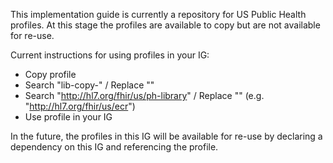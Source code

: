 This implementation guide is currently a repository for US Public Health profiles. At this stage the profiles are available to copy but are not available for re-use.

Current instructions for using  profiles in your IG:

* Copy profile
* Search "lib-copy-" / Replace ""
* Search "http://hl7.org/fhir/us/ph-library" / Replace "<your IG canonical url>" (e.g. "http://hl7.org/fhir/us/ecr")
* Use profile in your IG

In the future, the profiles in this IG will be available for re-use by declaring a dependency on this IG and referencing the profile.